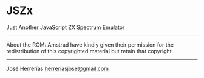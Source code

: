 # JSZx
Just Another JavaScript ZX Spectrum Emulator

--------------------------------------------

About the ROM: Amstrad have kindly given their permission for the redistribution of this copyrighted material but retain that copyright.

--------------------------------------------

José Herrerías
herreriasjose@gmail.com
